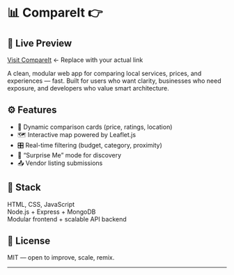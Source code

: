 # 📊 CompareIt 👉
## 🚀 Live Preview
[Visit CompareIt](https://your-username.github.io/compareIt/) ← Replace with your actual link


A clean, modular web app for comparing local services, prices, and experiences — fast. Built for users who want clarity, businesses who need exposure, and developers who value smart architecture.

## ⚙️ Features

- 🧩 Dynamic comparison cards (price, ratings, location)
- 🗺️ Interactive map powered by Leaflet.js
- 🎛️ Real-time filtering (budget, category, proximity)
- 🎲 “Surprise Me” mode for discovery
- 📤 Vendor listing submissions

## 🧰 Stack

HTML, CSS, JavaScript  
Node.js + Express + MongoDB  
Modular frontend + scalable API backend


## 📄 License

MIT — open to improve, scale, remix.

---

